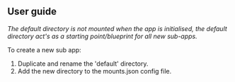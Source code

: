 User guide
--------
*The default directory is not mounted when the app is initialised, the default directory act's as a starting point/blueprint for all new sub-apps.*

To create a new sub app:

1.  Duplicate and rename the 'default' directory.
2.  Add the new directory to the mounts.json config file. 
